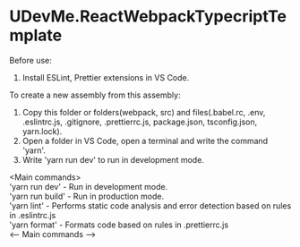# UDevMe.ReactWebpackTypecriptTemplate

Before use:
<ol>
  <li>Install ESLint, Prettier extensions in VS Code.</li>
</ol>
  
To create a new assembly from this assembly:
<ol>
  <li>Copy this folder or folders(webpack, src) and files(.babel.rc, .env, .eslintrc.js, .gitignore, .prettierrc.js, package.json, tsconfig.json, yarn.lock).</li>
  <li>Open a folder in VS Code, open a terminal and write the command 'yarn'.</li>
  <li>Write 'yarn run dev' to run in development mode.</li>
</ol>

&lt;Main commands&gt;
<br>
'yarn run dev' - Run in development mode.
<br>
'yarn run build' - Run in production mode.
<br>
'yarn lint' - Performs static code analysis and error detection based on rules in .eslintrc.js
<br>
'yarn format' - Formats code based on rules in .prettierrc.js
<br>
&lt;-- Main commands --&gt;
